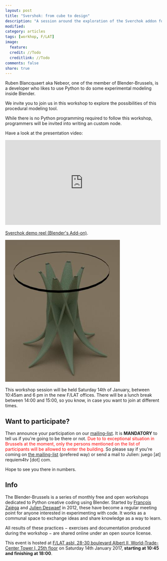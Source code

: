 ```yaml
---
layout: post
title: "Svershok: from cube to design"
description: "A session around the exploration of the Sverchok addon for Blender"
modified:
category: articles
tags: [workhop, F/LAT]
image:
  feature:
  credit: //Todo
  creditlink: //Todo
comments: false
share: true
---
```


Ruben Blancquaert aka Nebeor, one of the member of Blender-Brussels, is a developer who likes to use Python to do some experimental modeling inside Blender.

We invite you to join us in this workshop to explore the possibilities of this procedural modeling tool.

While there is no Python programming required to follow this workshop, programmers will be invited into writing an custom node.

Have a look at the presentation video:

<iframe src="https://www.youtube.com/embed/5iECfOBOhAE" width="500" height="273" frameborder="0" webkitallowfullscreen mozallowfullscreen allowfullscreen></iframe>
<p><a href="https://www.youtube.com/watch?v=5iECfOBOhAE"> Sverchok demo reel (Blender&#039;s Add-on)</a>.</p>

<p><img src="/images/svershoktable.png"/></p>

This workshop session will be held Saturday 14th of January, between 10:45am and 6 pm in the new F/LAT offices. There will be a lunch break between 14:00 and 15:00, so you know, in case you want to join at different times.

## Want to participate?

Then announce your participation on our [mailing-list](http://lurk.org/groups/blender-brussels/). It is **MANDATORY** to tell us if you're going to be there or not. <span style="color:red">Due to to exceptional situation in Brussels at the moment, only the persons mentioned on the list of participants will be allowed to enter the building.</span> So please say if you're coming on [the mailing-list](http://lurk.org/groups/blender-brussels/) (prefered way) or send a mail to Julien: juego [at] requiem4tv [dot] com.

Hope to see you there in numbers.

## Info

The Blender-Brussels is a series of monthly free and open workshops dedicated to Python creative coding using Blender. Started by [François Zajéga](http://frankiezafe.org) and [Julien Deswaef](http://xuv.be) in 2012, these have become a regular meeting point for anyone interested in experimenting with code. It works as a communal space to exchange ideas and share knowledge as a way to learn.

All results of these practices − exercises and documentation produced during the workshop − are shared online under an open source license.

This event is hosted at [F/LAT asbl, 28-30 boulevard Albert II, World-Trade-Center Tower I, 25th floor](http://osm.org/go/0EoTliUnh-?m=) on Saturday 14th January 2017, **starting at 10:45 and finishing at 18:00**.

<div style="clear: both;"></div>
